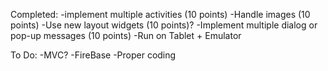 Completed: 
-implement multiple activities (10 points)
-Handle images (10 points)
-Use new layout widgets (10 points)?
-Implement multiple dialog or pop-up messages (10 points)
-Run on Tablet + Emulator

To Do:
-MVC?
-FireBase
-Proper coding 
